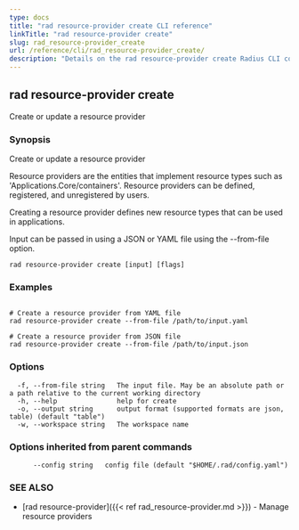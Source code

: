 ```yaml
---
type: docs
title: "rad resource-provider create CLI reference"
linkTitle: "rad resource-provider create"
slug: rad_resource-provider_create
url: /reference/cli/rad_resource-provider_create/
description: "Details on the rad resource-provider create Radius CLI command"
---
```

## rad resource-provider create

Create or update a resource provider

### Synopsis

Create or update a resource provider
		
Resource providers are the entities that implement resource types such as 'Applications.Core/containers'. Resource providers can be defined, registered, and unregistered by users.

Creating a resource provider defines new resource types that can be used in applications.

Input can be passed in using a JSON or YAML file using the --from-file option.


```
rad resource-provider create [input] [flags]
```

### Examples

```

# Create a resource provider from YAML file
rad resource-provider create --from-file /path/to/input.yaml

# Create a resource provider from JSON file
rad resource-provider create --from-file /path/to/input.json

```

### Options

```
  -f, --from-file string   The input file. May be an absolute path or a path relative to the current working directory
  -h, --help               help for create
  -o, --output string      output format (supported formats are json, table) (default "table")
  -w, --workspace string   The workspace name
```

### Options inherited from parent commands

```
      --config string   config file (default "$HOME/.rad/config.yaml")
```

### SEE ALSO

* [rad resource-provider]({{< ref rad_resource-provider.md >}})	 - Manage resource providers

